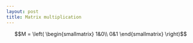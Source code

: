 ```yaml
---
layout: post
title: Matrix multiplication
---
```


$$M = \left( \begin{smallmatrix}
  1&0\\
  0&1
\end{smallmatrix} \right)$$
